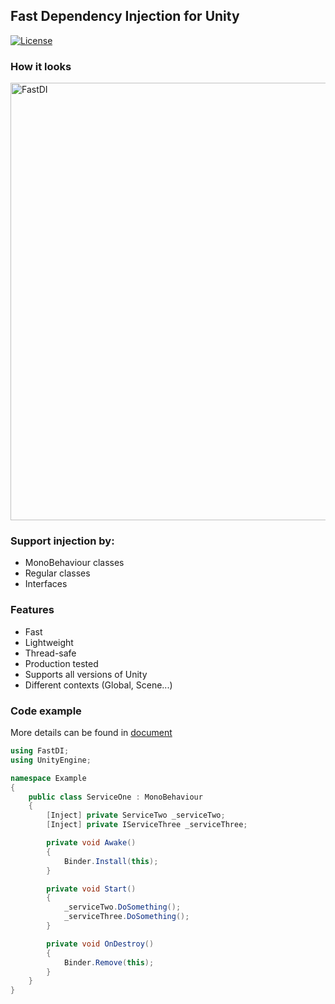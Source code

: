 ## Fast Dependency Injection for Unity

[![License](https://img.shields.io/badge/License-MIT-green.svg)](LICENSE)

### How it looks
<img src="Docs/FastDI.gif" alt="FastDI" width="700px" />


### Support injection by:
- MonoBehaviour classes
- Regular classes
- Interfaces

### Features
- Fast
- Lightweight
- Thread-safe
- Production tested
- Supports all versions of Unity
- Different contexts (Global, Scene...)

### Code example
More details can be found in [document](Docs/Description.pdf)

``` csharp
using FastDI;
using UnityEngine;

namespace Example
{
    public class ServiceOne : MonoBehaviour
    {
        [Inject] private ServiceTwo _serviceTwo;
        [Inject] private IServiceThree _serviceThree;

        private void Awake()
        {
            Binder.Install(this);
        }

        private void Start()
        {
            _serviceTwo.DoSomething();
            _serviceThree.DoSomething();
        }

        private void OnDestroy()
        {
            Binder.Remove(this);
        }
    }
}
```